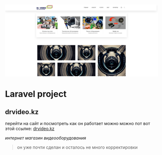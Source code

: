 ![магазин видеонаблюдения](drvideo.png "laravel")
# Laravel project 
## drvideo.kz  
перейти на сайт и посмотреть как он работает можно можно пот вот этой ссылке: 
[drvideo.kz](https://drvideo.kz)

*интернет магазин видеооборудования*
> он уже почти сделан и осталось не много корректировки